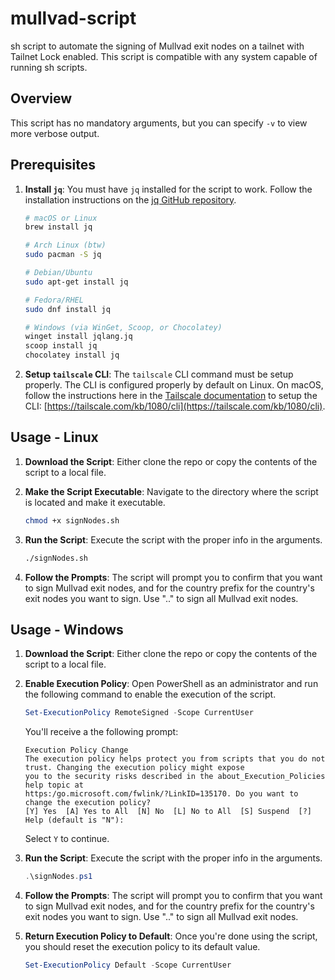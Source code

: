 # mullvad-script
sh script to automate the signing of Mullvad exit nodes on a tailnet with Tailnet Lock enabled. This script is compatible with any system capable of running sh scripts.

## Overview
This script has no mandatory arguments, but you can specify `-v` to view more verbose output.

## Prerequisites

1. **Install `jq`**: You must have `jq` installed for the script to work. Follow the installation instructions on the [jq GitHub repository](https://jqlang.github.io/jq/download/).

    ```bash
    # macOS or Linux
    brew install jq

    # Arch Linux (btw)
    sudo pacman -S jq

    # Debian/Ubuntu
    sudo apt-get install jq

    # Fedora/RHEL
    sudo dnf install jq

    # Windows (via WinGet, Scoop, or Chocolatey)
    winget install jqlang.jq
    scoop install jq
    chocolatey install jq
    ```
2. **Setup `tailscale` CLI**: The `tailscale` CLI command must be setup properly. The CLI is configured properly by default on Linux. On macOS, follow the instructions here in the [Tailscale documentation](https://tailscale.com/kb/1080/cli?tab=macos) to setup the CLI: [https://tailscale.com/kb/1080/cli](https://tailscale.com/kb/1080/cli).

## Usage - Linux
1. **Download the Script**: Either clone the repo or copy the contents of the script to a local file.

2. **Make the Script Executable**: Navigate to the directory where the script is located and make it executable.

    ```bash
    chmod +x signNodes.sh
    ```

3. **Run the Script**: Execute the script with the proper info in the arguments.

    ```bash
    ./signNodes.sh
    ```

4. **Follow the Prompts**: The script will prompt you to confirm that you want to sign Mullvad exit nodes, and for the country prefix for the country's exit nodes you want to sign. Use ".." to sign all Mullvad exit nodes.

## Usage - Windows
1. **Download the Script**: Either clone the repo or copy the contents of the script to a local file.

2. **Enable Execution Policy**: Open PowerShell as an administrator and run the following command to enable the execution of the script.

    ```powershell
    Set-ExecutionPolicy RemoteSigned -Scope CurrentUser
    ```
    You'll receive a the following prompt:  

    ```
    Execution Policy Change
    The execution policy helps protect you from scripts that you do not trust. Changing the execution policy might expose
    you to the security risks described in the about_Execution_Policies help topic at
    https:/go.microsoft.com/fwlink/?LinkID=135170. Do you want to change the execution policy?
    [Y] Yes  [A] Yes to All  [N] No  [L] No to All  [S] Suspend  [?] Help (default is "N"):
    ```

    Select `Y` to continue.

3. **Run the Script**: Execute the script with the proper info in the arguments.

    ```powershell
    .\signNodes.ps1
    ```
4. **Follow the Prompts**: The script will prompt you to confirm that you want to sign Mullvad exit nodes, and for the country prefix for the country's exit nodes you want to sign. Use ".." to sign all Mullvad exit nodes.

5. **Return Execution Policy to Default**: Once you're done using the script, you should reset the execution policy to its default value.

    ```powershell
    Set-ExecutionPolicy Default -Scope CurrentUser
    ```
